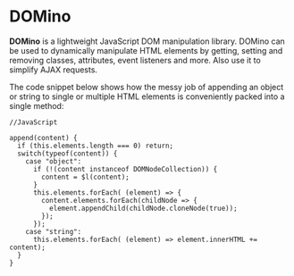 # DOMino

**DOMino** is a lightweight JavaScript DOM manipulation library. DOMino can be used to dynamically manipulate HTML elements by getting, setting and removing classes, attributes, event listeners and more. Also use it to simplify AJAX requests.

The code snippet below shows how the messy job of appending an object or string to single or multiple HTML elements is conveniently packed into a single method:

```
//JavaScript

append(content) {
  if (this.elements.length === 0) return;
  switch(typeof(content)) {
    case "object":
      if (!(content instanceof DOMNodeCollection)) {
        content = $l(content);
      }
      this.elements.forEach( (element) => {
        content.elements.forEach(childNode => {
          element.appendChild(childNode.cloneNode(true));
        });
      });
    case "string":
      this.elements.forEach( (element) => element.innerHTML += content);
  }
}

```
